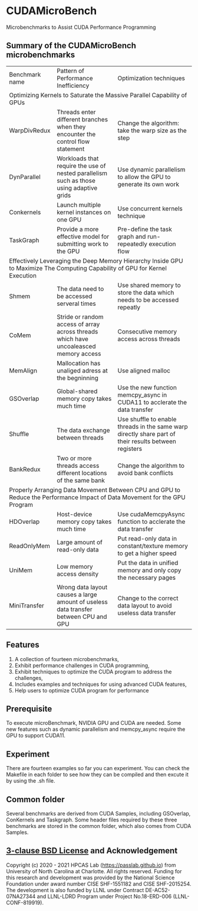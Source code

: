 
# CUDAMicroBench
Microbenchmarks to Assist CUDA Performance Programming
## Summary of the CUDAMicroBench microbenchmarks
<table>
   <tr>
      <td>Benchmark name</td>
      <td>Pattern of Performance Inefficiency</td>
      <td>Optimization techniques</td>
   </tr>
   <tr>
      <td colspan="3">Optimizing Kernels to Saturate the Massive Parallel Capability of GPUs</td>
   </tr>
   <tr>
      <td>WarpDivRedux</td>
      <td>Threads enter different branches when they encounter the control flow statement</td>
      <td>Change the algorithm: take the warp size as the step</td>
   </tr>
   <tr>
      <td>DynParallel</td>
      <td>Workloads that require the use of nested parallelism such as those using adaptive grids</td>
      <td>Use dynamic parallelism to allow the GPU to generate its own work</td>
   </tr>
   <tr>
      <td>Conkernels</td>
      <td>Launch multiple kernel instances on one GPU</td>
      <td>Use concurrent kernels technique</td>
   </tr>
   <tr>
      <td>TaskGraph</td>
      <td>Provide a more effective model for submitting work to the GPU</td>
      <td>Pre-define the task graph and run-repeatedly execution flow</td>
   </tr>
   <tr>
      <td colspan="3">Effectively Leveraging the Deep Memory Hierarchy Inside GPU to Maximize The Computing Capability of GPU for Kernel Execution</td>
   </tr>
   <tr>
      <td>Shmem</td>
      <td>The data need to be accessed serveral times</td>
      <td>Use shared memory to store the data which needs to be accessed repeatly</td>
   </tr>
   <tr>
      <td>CoMem</td>
      <td>Stride or random access of array across threads which have uncoaleasced memory access</td>
      <td>Consecutive memory access across threads</td>
   </tr>
   <tr>
      <td>MemAlign</td>
      <td>Mallocation has unaliged adress at the begninning</td>
      <td>Use aligned malloc</td>
   </tr>
   <tr>
      <td>GSOverlap</td>
      <td>Global-shared memory copy takes much time</td>
      <td>Use the new function memcpy_async in CUDA11 to acclerate the data transfer</td>
   </tr>
   <tr>
      <td>Shuffle</td>
      <td>The data exchange between threads</td>
      <td>Use shuffle to enable threads in the same warp directly share part of their results between registers</td>
   </tr>
   <tr>
      <td>BankRedux</td>
      <td>Two or more threads access different locations of the same bank</td>
      <td>Change the algorithm to avoid bank conflicts</td>
   </tr>
   <tr>
      <td colspan="3">Properly Arranging Data Movement Between CPU and GPU to Reduce the Performance Impact of Data Movement for the GPU Program</td>
   </tr>
   <tr>
      <td>HDOverlap</td>
      <td>Host-device memory copy takes much time</td>
      <td>Use cudaMemcpyAsync function to acclerate the data transfer</td>
   </tr>
   <tr>
      <td>ReadOnlyMem</td>
      <td>Large amount of read-only data</td>
      <td>Put read-only data in constant/texture memory to get a higher speed</td>
   </tr>
   <tr>
      <td>UniMem</td>
      <td>Low memory access density</td>
      <td>Put the data in unified memory and only copy the necessary pages</td>
   </tr>
   <tr>
      <td>MiniTransfer</td>
      <td>Wrong data layout causes a large amount of useless data transfer between CPU and GPU</td>
      <td>Change to the correct data layout to avoid useless data transfer</td>
   </tr>
</table>

## Features
 1. A collection of fourteen microbenchmarks,
 1. Exhibit performance challenges in CUDA programming,
 1. Exhibit techniques to optimize the CUDA program to address the challenges,
 1. Includes examples and techniques for using advanced CUDA features,
 1. Help users to optimize CUDA program for performance

## Prerequisite
To execute microBenchmark, NVIDIA GPU and CUDA are needed. Some new features such as dynamic parallelism and memcpy_async require the GPU to support CUDA11.
    
## Experiment
There are fourteen examples so far you can experiment. You can check the Makefile in each folder to see how they can be compiled and then excute it by using the .sh file.

## Common folder

Several benchmarks are derived from CUDA Samples, including GSOverlap, ConKernels and Taskgraph. Some header files required by these three benchmarks are stored in the common folder, which also comes from CUDA Samples.

## [3-clause BSD License](LICENSE_BSD.txt) and Acknowledgement
Copyright (c) 2020 - 2021 HPCAS Lab (https://passlab.github.io) 
from University of North Carolina at Charlotte. All rights reserved. Funding for this research and 
development was provided by the National Science Foundation 
under award number CISE SHF-1551182 and CISE SHF-2015254. The development is also funded by LLNL under Contract DE-AC52-07NA27344 and LLNL-LDRD Program under Project No.18-ERD-006 (LLNL-CONF-819919).



